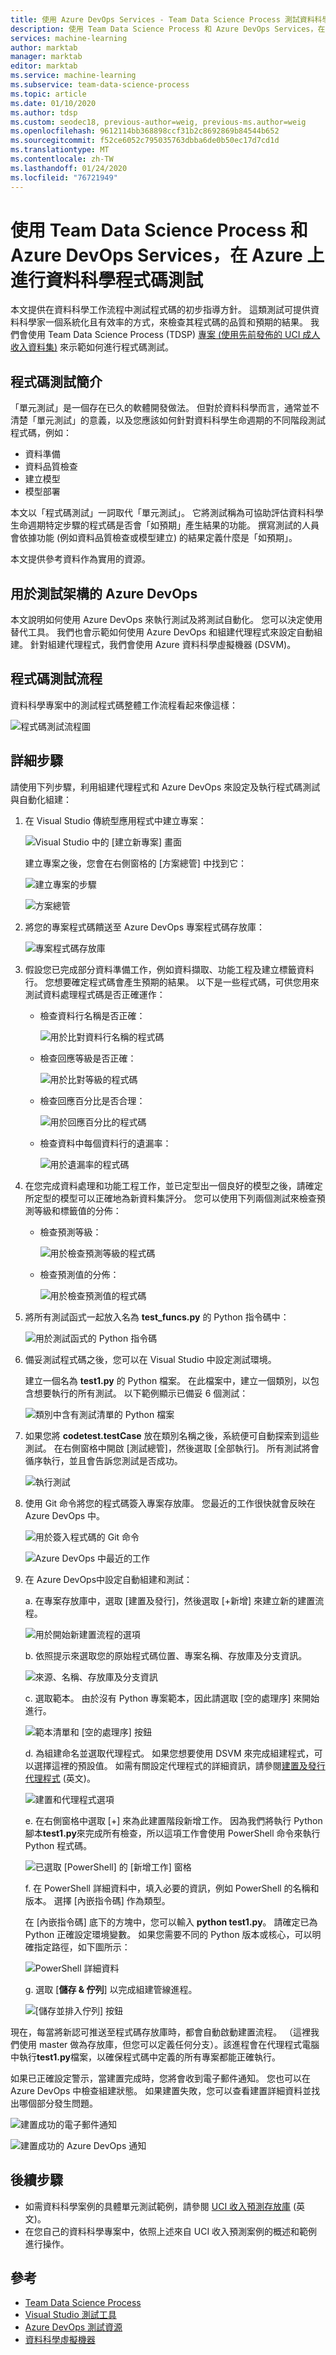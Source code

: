 ```yaml
---
title: 使用 Azure DevOps Services - Team Data Science Process 測試資料科學程式碼
description: 使用 Team Data Science Process 和 Azure DevOps Services，在 Azure 上使用 UIC 成人收入預測資料集，進行資料科學程式碼測試
services: machine-learning
author: marktab
manager: marktab
editor: marktab
ms.service: machine-learning
ms.subservice: team-data-science-process
ms.topic: article
ms.date: 01/10/2020
ms.author: tdsp
ms.custom: seodec18, previous-author=weig, previous-ms.author=weig
ms.openlocfilehash: 9612114bb368898ccf31b2c8692869b84544b652
ms.sourcegitcommit: f52ce6052c795035763dbba6de0b50ec17d7cd1d
ms.translationtype: MT
ms.contentlocale: zh-TW
ms.lasthandoff: 01/24/2020
ms.locfileid: "76721949"
---
```

# <a name="data-science-code-testing-on-azure-with-the-team-data-science-process-and-azure-devops-services"></a>使用 Team Data Science Process 和 Azure DevOps Services，在 Azure 上進行資料科學程式碼測試
本文提供在資料科學工作流程中測試程式碼的初步指導方針。 這類測試可提供資料科學家一個系統化且有效率的方式，來檢查其程式碼的品質和預期的結果。 我們會使用 Team Data Science Process (TDSP) [專案 (使用先前發佈的 UCI 成人收入資料集)](https://github.com/Azure/MachineLearningSamples-TDSPUCIAdultIncome) 來示範如何進行程式碼測試。 

## <a name="introduction-on-code-testing"></a>程式碼測試簡介
「單元測試」是一個存在已久的軟體開發做法。 但對於資料科學而言，通常並不清楚「單元測試」的意義，以及您應該如何針對資料科學生命週期的不同階段測試程式碼，例如：

* 資料準備
* 資料品質檢查
* 建立模型
* 模型部署 

本文以「程式碼測試」一詞取代「單元測試」。 它將測試稱為可協助評估資料科學生命週期特定步驟的程式碼是否會「如預期」產生結果的功能。 撰寫測試的人員會依據功能 (例如資料品質檢查或模型建立) 的結果定義什麼是「如預期」。

本文提供參考資料作為實用的資源。

## <a name="azure-devops-for-the-testing-framework"></a>用於測試架構的 Azure DevOps
本文說明如何使用 Azure DevOps 來執行測試及將測試自動化。 您可以決定使用替代工具。 我們也會示範如何使用 Azure DevOps 和組建代理程式來設定自動組建。 針對組建代理程式，我們會使用 Azure 資料科學虛擬機器 (DSVM)。

## <a name="flow-of-code-testing"></a>程式碼測試流程
資料科學專案中的測試程式碼整體工作流程看起來像這樣： 

![程式碼測試流程圖](./media/code-test/test-flow-chart.PNG)

    
## <a name="detailed-steps"></a>詳細步驟

請使用下列步驟，利用組建代理程式和 Azure DevOps 來設定及執行程式碼測試與自動化組建：

1. 在 Visual Studio 傳統型應用程式中建立專案：

    ![Visual Studio 中的 [建立新專案] 畫面](./media/code-test/create_project.PNG)

   建立專案之後，您會在右側窗格的 [方案總管] 中找到它：
    
    ![建立專案的步驟](./media/code-test/create_python_project_in_vs.PNG)

    ![方案總管](./media/code-test/solution_explorer_in_vs.PNG)

1. 將您的專案程式碼饋送至 Azure DevOps 專案程式碼存放庫： 

    ![專案程式碼存放庫](./media/code-test/create_repo.PNG)

1. 假設您已完成部分資料準備工作，例如資料擷取、功能工程及建立標籤資料行。 您想要確定程式碼會產生預期的結果。 以下是一些程式碼，可供您用來測試資料處理程式碼是否正確運作：

    * 檢查資料行名稱是否正確：
    
      ![用於比對資料行名稱的程式碼](./media/code-test/check_column_names.PNG)

    * 檢查回應等級是否正確：

      ![用於比對等級的程式碼](./media/code-test/check_response_levels.PNG)

    * 檢查回應百分比是否合理：

      ![用於回應百分比的程式碼](./media/code-test/check_response_percentage.PNG)

    * 檢查資料中每個資料行的遺漏率：
    
      ![用於遺漏率的程式碼](./media/code-test/check_missing_rate.PNG)


1. 在您完成資料處理和功能工程工作，並已定型出一個良好的模型之後，請確定所定型的模型可以正確地為新資料集評分。 您可以使用下列兩個測試來檢查預測等級和標籤值的分佈：

    * 檢查預測等級：
    
      ![用於檢查預測等級的程式碼](./media/code-test/check_prediction_levels.PNG)

    * 檢查預測值的分佈：

      ![用於檢查預測值的程式碼](./media/code-test/check_prediction_values.PNG)

1. 將所有測試函式一起放入名為 **test_funcs.py** 的 Python 指令碼中：

    ![用於測試函式的 Python 指令碼](./media/code-test/create_file_test_func.PNG)


1. 備妥測試程式碼之後，您可以在 Visual Studio 中設定測試環境。

   建立一個名為 **test1.py** 的 Python 檔案。 在此檔案中，建立一個類別，以包含想要執行的所有測試。 以下範例顯示已備妥 6 個測試：
    
    ![類別中含有測試清單的 Python 檔案](./media/code-test/create_file_test1_class.PNG)

1. 如果您將 **codetest.testCase** 放在類別名稱之後，系統便可自動探索到這些測試。 在右側窗格中開啟 [測試總管]，然後選取 [全部執行]。 所有測試將會循序執行，並且會告訴您測試是否成功。

    ![執行測試](./media/code-test/run_tests.PNG)

1. 使用 Git 命令將您的程式碼簽入專案存放庫。 您最近的工作很快就會反映在 Azure DevOps 中。

    ![用於簽入程式碼的 Git 命令](./media/code-test/git_check_in.PNG)

    ![Azure DevOps 中最近的工作](./media/code-test/git_check_in_most_recent_work.PNG)

1. 在 Azure DevOps中設定自動組建和測試：

    a. 在專案存放庫中，選取 [建置及發行]，然後選取 [+新增] 來建立新的建置流程。

    ![用於開始新建置流程的選項](./media/code-test/create_new_build.PNG)

    b. 依照提示來選取您的原始程式碼位置、專案名稱、存放庫及分支資訊。
    
    ![來源、名稱、存放庫及分支資訊](./media/code-test/fill_in_build_info.PNG)

    c. 選取範本。 由於沒有 Python 專案範本，因此請選取 [空的處理序] 來開始進行。 

    ![範本清單和 [空的處理序] 按鈕](./media/code-test/start_empty_process_template.PNG)

    d. 為組建命名並選取代理程式。 如果您想要使用 DSVM 來完成組建程式，可以選擇這裡的預設值。 如需有關設定代理程式的詳細資訊，請參閱[建置及發行代理程式](https://docs.microsoft.com/azure/devops/pipelines/agents/agents?view=vsts) \(英文\)。
    
    ![建置和代理程式選項](./media/code-test/select_agent.PNG)

    e. 在右側窗格中選取 [+] 來為此建置階段新增工作。 因為我們將執行 Python 腳本**test1.py**來完成所有檢查，所以這項工作會使用 PowerShell 命令來執行 Python 程式碼。
    
    ![已選取 [PowerShell] 的 [新增工作] 窗格](./media/code-test/add_task_powershell.PNG)

    f. 在 PowerShell 詳細資料中，填入必要的資訊，例如 PowerShell 的名稱和版本。 選擇 [內嵌指令碼] 作為類型。 
    
    在 [內嵌指令碼] 底下的方塊中，您可以輸入 **python test1.py**。 請確定已為 Python 正確設定環境變數。 如果您需要不同的 Python 版本或核心，可以明確指定路徑，如下圖所示： 
    
    ![PowerShell 詳細資料](./media/code-test/powershell_scripts.PNG)

    g. 選取 [**儲存 & 佇列**] 以完成組建管線進程。

    ![[儲存並排入佇列] 按鈕](./media/code-test/save_and_queue_build_definition.PNG)

現在，每當將新認可推送至程式碼存放庫時，都會自動啟動建置流程。 （這裡我們使用 master 做為存放庫，但您可以定義任何分支）。該進程會在代理程式電腦中執行**test1.py**檔案，以確保程式碼中定義的所有專案都能正確執行。 

如果已正確設定警示，當建置完成時，您將會收到電子郵件通知。 您也可以在 Azure DevOps 中檢查組建狀態。 如果建置失敗，您可以查看建置詳細資料並找出哪個部分發生問題。

![建置成功的電子郵件通知](./media/code-test/email_build_succeed.PNG)

![建置成功的 Azure DevOps 通知](./media/code-test/vs_online_build_succeed.PNG)

## <a name="next-steps"></a>後續步驟
* 如需資料科學案例的具體單元測試範例，請參閱 [UCI 收入預測存放庫](https://github.com/Azure/MachineLearningSamples-TDSPUCIAdultIncome) \(英文\)。
* 在您自己的資料科學專案中，依照上述來自 UCI 收入預測案例的概述和範例進行操作。

## <a name="references"></a>參考
* [Team Data Science Process](https://aka.ms/tdsp)
* [Visual Studio 測試工具](https://www.visualstudio.com/vs/features/testing-tools/)
* [Azure DevOps 測試資源](https://www.visualstudio.com/team-services/)
* [資料科學虛擬機器](https://azure.microsoft.com/services/virtual-machines/data-science-virtual-machines/)
